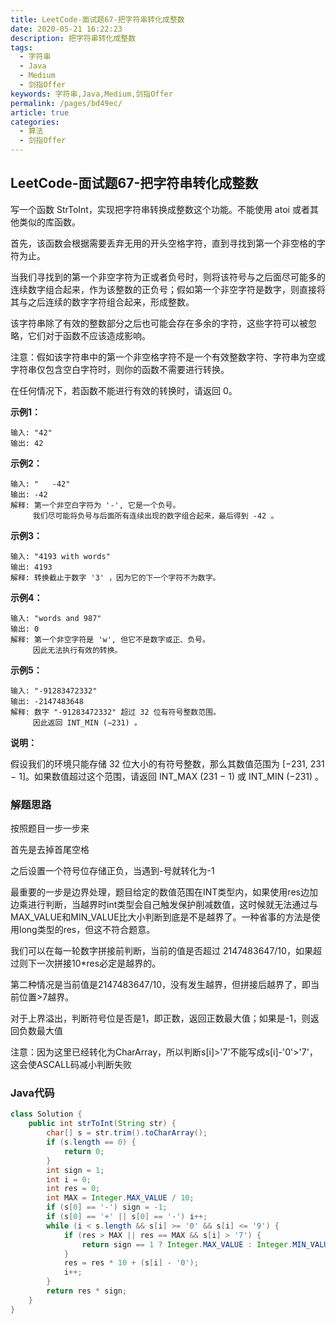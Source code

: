```yaml
---
title: LeetCode-面试题67-把字符串转化成整数
date: 2020-05-21 16:22:23
description: 把字符串转化成整数
tags: 
  - 字符串
  - Java
  - Medium
  - 剑指Offer
keywords: 字符串,Java,Medium,剑指Offer
permalink: /pages/bd49ec/
article: true
categories: 
  - 算法
  - 剑指Offer
---
```


## LeetCode-面试题67-把字符串转化成整数

写一个函数 StrToInt，实现把字符串转换成整数这个功能。不能使用 atoi 或者其他类似的库函数。



首先，该函数会根据需要丢弃无用的开头空格字符，直到寻找到第一个非空格的字符为止。

当我们寻找到的第一个非空字符为正或者负号时，则将该符号与之后面尽可能多的连续数字组合起来，作为该整数的正负号；假如第一个非空字符是数字，则直接将其与之后连续的数字字符组合起来，形成整数。

该字符串除了有效的整数部分之后也可能会存在多余的字符，这些字符可以被忽略，它们对于函数不应该造成影响。

注意：假如该字符串中的第一个非空格字符不是一个有效整数字符、字符串为空或字符串仅包含空白字符时，则你的函数不需要进行转换。

在任何情况下，若函数不能进行有效的转换时，请返回 0。

 <!--more-->

**示例1：**

```
输入: "42"
输出: 42
```

**示例2：**

```
输入: "   -42"
输出: -42
解释: 第一个非空白字符为 '-', 它是一个负号。
     我们尽可能将负号与后面所有连续出现的数字组合起来，最后得到 -42 。
```

**示例3：**

```
输入: "4193 with words"
输出: 4193
解释: 转换截止于数字 '3' ，因为它的下一个字符不为数字。
```

**示例4：**

```
输入: "words and 987"
输出: 0
解释: 第一个非空字符是 'w', 但它不是数字或正、负号。
     因此无法执行有效的转换。
```

**示例5：**

```
输入: "-91283472332"
输出: -2147483648
解释: 数字 "-91283472332" 超过 32 位有符号整数范围。 
     因此返回 INT_MIN (−231) 。
```

**说明：**

假设我们的环境只能存储 32 位大小的有符号整数，那么其数值范围为 [−231,  231 − 1]。如果数值超过这个范围，请返回  INT_MAX (231 − 1) 或 INT_MIN (−231) 。

### 解题思路

按照题目一步一步来

首先是去掉首尾空格

之后设置一个符号位存储正负，当遇到-号就转化为-1

最重要的一步是边界处理，题目给定的数值范围在INT类型内，如果使用res边加边乘进行判断，当越界时int类型会自己触发保护削减数值，这时候就无法通过与MAX_VALUE和MIN_VALUE比大小判断到底是不是越界了。一种省事的方法是使用long类型的res，但这不符合题意。

我们可以在每一轮数字拼接前判断，当前的值是否超过 2147483647/10，如果超过则下一次拼接10*res必定是越界的。

第二种情况是当前值是2147483647/10，没有发生越界，但拼接后越界了，即当前位置>7越界。

对于上界溢出，判断符号位是否是1，即正数，返回正数最大值；如果是-1，则返回负数最大值

注意：因为这里已经转化为CharArray，所以判断s[i]>'7'不能写成s[i]-'0'>'7'，这会使ASCALL码减小判断失败

### Java代码

```java
class Solution {
    public int strToInt(String str) {
        char[] s = str.trim().toCharArray();
        if (s.length == 0) {
            return 0;
        }
        int sign = 1;
        int i = 0;
        int res = 0;
        int MAX = Integer.MAX_VALUE / 10;
        if (s[0] == '-') sign = -1;
        if (s[0] == '+' || s[0] == '-') i++;
        while (i < s.length && s[i] >= '0' && s[i] <= '9') {
            if (res > MAX || res == MAX && s[i] > '7') {
                return sign == 1 ? Integer.MAX_VALUE : Integer.MIN_VALUE;
            }
            res = res * 10 + (s[i] - '0');
            i++;
        }
        return res * sign;
    }
}
```

